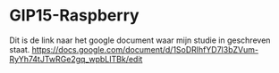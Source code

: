 # GIP15-Raspberry

Dit is de link naar het google document waar mijn studie in geschreven staat.
https://docs.google.com/document/d/1SoDRlhfYD7l3bZVum-RyYh74tJTwRGe2gq_wpbLITBk/edit
